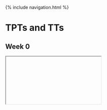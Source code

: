 {% include navigation.html %}

# TPTs and TTs

## Week 0
<!-- [Link to Replit](https://replit.com/@arushi10/individual) -->

<!-- <iframe frameborder="0" width="100%" height="500px" src="https://replit.com/@arushi10/individual?lite=true"></iframe> -->

<iframe> frameborder="0" width="100%" height="500px" src="https://replit.com/@arushi10/individual?embed=true"></iframe>

